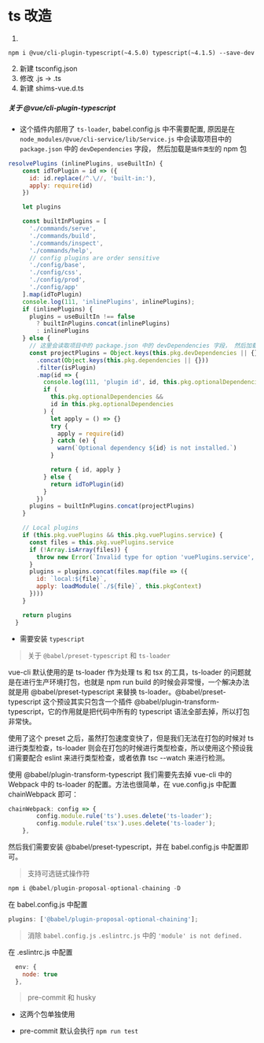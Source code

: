 # ts 改造

1.

```
npm i @vue/cli-plugin-typescript(~4.5.0) typescript(~4.1.5) --save-dev
```

2. 新建 tsconfig.json
3. 修改 .js -> .ts
4. 新建 shims-vue.d.ts

##### 关于 @vue/cli-plugin-typescript

- 这个插件内部用了 `ts-loader`, babel.config.js 中不需要配置, 原因是在
  `node_modules/@vue/cli-service/lib/Service.js` 中会读取项目中的 `package.json` 中的 `devDependencies` 字段， 然后加载是`插件类型`的 npm 包

```js
resolvePlugins (inlinePlugins, useBuiltIn) {
    const idToPlugin = id => ({
      id: id.replace(/^.\//, 'built-in:'),
      apply: require(id)
    })

    let plugins

    const builtInPlugins = [
      './commands/serve',
      './commands/build',
      './commands/inspect',
      './commands/help',
      // config plugins are order sensitive
      './config/base',
      './config/css',
      './config/prod',
      './config/app'
    ].map(idToPlugin)
    console.log(111, 'inlinePlugins', inlinePlugins);
    if (inlinePlugins) {
      plugins = useBuiltIn !== false
        ? builtInPlugins.concat(inlinePlugins)
        : inlinePlugins
    } else {
      // 这里会读取项目中的 package.json 中的 devDependencies 字段， 然后加载是插件类型的 npm 包
      const projectPlugins = Object.keys(this.pkg.devDependencies || {})
        .concat(Object.keys(this.pkg.dependencies || {}))
        .filter(isPlugin)
        .map(id => {
          console.log(111, 'plugin id', id, this.pkg.optionalDependencies);
          if (
            this.pkg.optionalDependencies &&
            id in this.pkg.optionalDependencies
          ) {
            let apply = () => {}
            try {
              apply = require(id)
            } catch (e) {
              warn(`Optional dependency ${id} is not installed.`)
            }

            return { id, apply }
          } else {
            return idToPlugin(id)
          }
        })
      plugins = builtInPlugins.concat(projectPlugins)
    }

    // Local plugins
    if (this.pkg.vuePlugins && this.pkg.vuePlugins.service) {
      const files = this.pkg.vuePlugins.service
      if (!Array.isArray(files)) {
        throw new Error(`Invalid type for option 'vuePlugins.service', expected 'array' but got ${typeof files}.`)
      }
      plugins = plugins.concat(files.map(file => ({
        id: `local:${file}`,
        apply: loadModule(`./${file}`, this.pkgContext)
      })))
    }

    return plugins
  }
```

- 需要安装 `typescript`

> 关于 `@babel/preset-typescript` 和 `ts-loader`

vue-cli 默认使用的是 ts-loader 作为处理 ts 和 tsx 的工具，ts-loader 的问题就是在进行生产环境打包，也就是 npm run build 的时候会非常慢，一个解决办法就是用 @babel/preset-typescript 来替换 ts-loader。@babel/preset-typescript 这个预设其实只包含一个插件 @babel/plugin-transform-typescript，它的作用就是把代码中所有的 typescript 语法全部去掉，所以打包非常快。

使用了这个 preset 之后，虽然打包速度变快了，但是我们无法在打包的时候对 ts 进行类型检查，ts-loader 则会在打包的时候进行类型检查，所以使用这个预设我们需要配合 eslint 来进行类型检查，或者依靠 tsc --watch 来进行检测。

使用 @babel/plugin-transform-typescript 我们需要先去掉 vue-cli 中的 Webpack 中的 ts-loader 的配置。方法也很简单，在 vue.config.js 中配置 chainWebpack 即可：

```js
chainWebpack: config => {
        config.module.rule('ts').uses.delete('ts-loader');
        config.module.rule('tsx').uses.delete('ts-loader');
    },
```

然后我们需要安装 @babel/preset-typescript，并在 babel.config.js 中配置即可。

> 支持可选链式操作符

```js
npm i @babel/plugin-proposal-optional-chaining -D
```

在 babel.config.js 中配置

```js
plugins: ['@babel/plugin-proposal-optional-chaining'];
```

> 消除 `babel.config.js` `.eslintrc.js` 中的 `'module' is not defined.`

在 .eslintrc.js 中配置

```js
  env: {
    node: true
  },
```

> pre-commit 和 husky

- 这两个包单独使用

- pre-commit 默认会执行 `npm run test`
